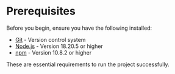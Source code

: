 # Prerequisites

Before you begin, ensure you have the following installed:

- [Git](https://git-scm.com/) - Version control system
- [Node.js](https://nodejs.org/) - Version 18.20.5 or higher
- [npm](https://www.npmjs.com/) - Version 10.8.2 or higher

These are essential requirements to run the project successfully.
